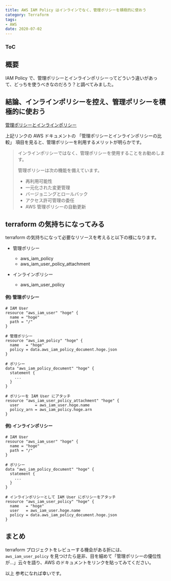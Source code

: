 ```yaml
---
title: AWS IAM Policy はインラインでなく、管理ポリシーを積極的に使おう
category: Terraform
tags:
- AWS
date: 2020-07-02
---
```


<div class="toc">
<div class="toc-content">
<h3 class="menu-label">ToC</h3>
<!-- toc -->
</div>
</div>

## 概要

IAM Policy で、管理ポリシーとインラインポリシーってどういう違いがあって、どっちを使うべきなのだろう？と調べてみました。

<!-- more -->

## 結論、インラインポリシーを控え、管理ポリシーを積極的に使おう

[管理ポリシーとインラインポリシー](https://docs.aws.amazon.com/ja_jp/IAM/latest/UserGuide/access_policies_managed-vs-inline.html)

上記リンクの AWS ドキュメントの 「管理ポリシーとインラインポリシーの比較」 項目を見ると、管理ポリシーを利用するメリットが明らかです。

> インラインポリシーではなく、管理ポリシーを使用することをお勧めします。
>
> 管理ポリシーは次の機能を備えています。
> * 再利用可能性
> * 一元化された変更管理
> * バージョニングとロールバック
> * アクセス許可管理の委任
> * AWS 管理ポリシーの自動更新



## terraform の気持ちになってみる

terraform の気持ちになって必要なリソースを考えると以下の様になります。

* 管理ポリシー
  * aws_iam_policy
  * aws_iam_user_policy_attachment

* インラインポリシー
  * aws_iam_user_policy

#### 例) 管理ポリシー

```
# IAM User
resource "aws_iam_user" "hoge" {
  name = "hoge"
  path = "/"
}

# 管理ポリシー
resource "aws_iam_policy" "hoge" {
  name   = "hoge"
  policy = data.aws_iam_policy_document.hoge.json
}

# ポリシー
data "aws_iam_policy_document" "hoge" {
  statement {
    ...
  }
}

# ポリシーを IAM User にアタッチ
resource "aws_iam_user_policy_attachment" "hoge" {
  user       = aws_iam_user.hoge.name
  policy_arn = aws_iam_policy.hoge.arn
}
```

#### 例) インラインポリシー

```
# IAM User
resource "aws_iam_user" "hoge" {
  name = "hoge"
  path = "/"
}

# ポリシー
data "aws_iam_policy_document" "hoge" {
  statement {
    ...
  }
}

# インラインポリシーとして IAM User にポリシーをアタッチ
resource "aws_iam_user_policy" "hoge" {
  name   = "hoge"
  user   = aws_iam_user.hoge.name
  policy = data.aws_iam_policy_document.hoge.json
}
```

## まとめ

terraform プロジェクトをレビューする機会がある折には、 `aws_iam_user_policy` を見つけたら是非、目を細めて「管理ポリシーの優位性が...」云々を語り、AWS のドキュメントをリンクを貼ってみてください。

以上
参考になれば幸いです。
